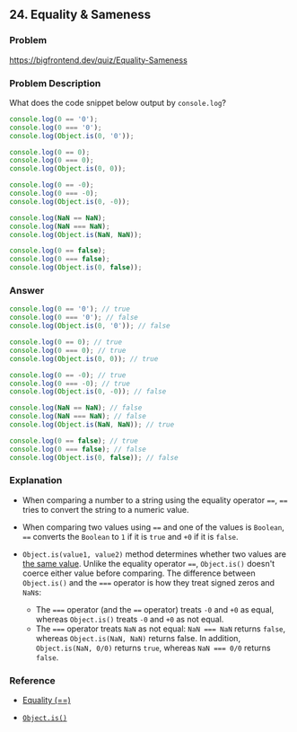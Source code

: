 ## 24. Equality & Sameness

### Problem

https://bigfrontend.dev/quiz/Equality-Sameness

### Problem Description

What does the code snippet below output by `console.log`?

```js
console.log(0 == '0');
console.log(0 === '0');
console.log(Object.is(0, '0'));

console.log(0 == 0);
console.log(0 === 0);
console.log(Object.is(0, 0));

console.log(0 == -0);
console.log(0 === -0);
console.log(Object.is(0, -0));

console.log(NaN == NaN);
console.log(NaN === NaN);
console.log(Object.is(NaN, NaN));

console.log(0 == false);
console.log(0 === false);
console.log(Object.is(0, false));
```

### Answer

```js
console.log(0 == '0'); // true
console.log(0 === '0'); // false
console.log(Object.is(0, '0')); // false

console.log(0 == 0); // true
console.log(0 === 0); // true
console.log(Object.is(0, 0)); // true

console.log(0 == -0); // true
console.log(0 === -0); // true
console.log(Object.is(0, -0)); // false

console.log(NaN == NaN); // false
console.log(NaN === NaN); // false
console.log(Object.is(NaN, NaN)); // true

console.log(0 == false); // true
console.log(0 === false); // false
console.log(Object.is(0, false)); // false
```

### Explanation

- When comparing a number to a string using the equality operator `==`, `==` tries to convert the string to a numeric value.

- When comparing two values using `==` and one of the values is `Boolean`, `==` converts the `Boolean` to `1` if it is `true` and `+0` if it is `false`.

- `Object.is(value1, value2)` method determines whether two values are [the same value](https://developer.mozilla.org/en-US/docs/Web/JavaScript/Equality_comparisons_and_sameness). Unlike the equality operator `==`, `Object.is()` doesn't coerce either value before comparing. The difference between `Object.is()` and the `===` operator is how they treat signed zeros and `NaN`s:
  - The `===` operator (and the `==` operator) treats `-0` and `+0` as equal, whereas `Object.is()` treats `-0` and `+0` as not equal.
  - The `===` operator treats `NaN` as not equal: `NaN === NaN` returns `false`, whereas `Object.is(NaN, NaN)` returns false. In addition, `Object.is(NaN, 0/0)` returns `true`, whereas
    `NaN === 0/0` returns `false`.

### Reference

- [Equality (==)](https://developer.mozilla.org/en-US/docs/Web/JavaScript/Reference/Operators/Equality)

- [`Object.is()`](https://developer.mozilla.org/en-US/docs/Web/JavaScript/Reference/Global_Objects/Object/is)
